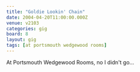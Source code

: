 ```yaml
---
title: "Goldie Lookin' Chain"
date: 2004-04-20T11:00:00.000Z
venue: v2103
categories: gig
board: 8
layout: gig
tags: [at portsmouth wedgewood rooms]
---
```

At Portsmouth Wedgewood Rooms, no I didn't go...
